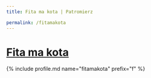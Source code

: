 ```yaml
---
title: Fita ma kota | Patromierz

permalink: /fitamakota
---
```


# [Fita ma kota](https://patronite.pl/fitamakota)

{% include profile.md name="fitamakota" prefix="f" %}
